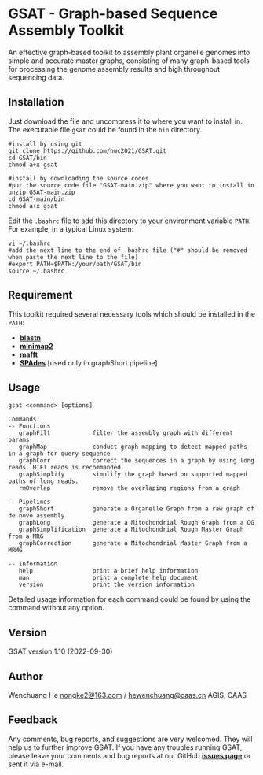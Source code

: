 # GSAT - Graph-based Sequence Assembly Toolkit

An effective graph-based toolkit to assembly plant organelle genomes into simple and accurate master graphs, consisting of many graph-based tools for processing the genome assembly results and high throughout sequencing data.

## Installation

Just download the file and uncompress it to where you want to install in. The executable file `gsat` could be found in the `bin` directory.

    #install by using git
    git clone https://github.com/hwc2021/GSAT.git
    cd GSAT/bin
    chmod a+x gsat
    
    #install by downloading the source codes
    #put the source code file "GSAT-main.zip" where you want to install in
    unzip GSAT-main.zip
    cd GSAT-main/bin
    chmod a+x gsat
    
Edit the `.bashrc` file to add this directory to your environment variable `PATH`. For example, in a typical Linux system:

    vi ~/.bashrc
    #add the next line to the end of .bashrc file ("#" should be removed when paste the next line to the file)
    #export PATH=$PATH:/your/path/GSAT/bin
    source ~/.bashrc

## Requirement

This toolkit required several necessary tools which should be installed in the `PATH`:

- [**blastn**](https://blast.ncbi.nlm.nih.gov/Blast.cgi?CMD=Web&PAGE_TYPE=BlastDocs&DOC_TYPE=Download)
- [**minimap2**](https://github.com/lh3/minimap2)
- [**mafft**](https://mafft.cbrc.jp/alignment/software/)
- [**SPAdes**](https://github.com/ablab/spades) [used only in graphShort pipeline]

## Usage

    gsat <command> [options]

    Commands:
    -- Functions
       graphFilt            filter the assembly graph with different params
       graphMap             conduct graph mapping to detect mapped paths in a graph for query sequence
       graphCorr            correct the sequences in a graph by using long reads. HIFI reads is recommanded.
       graphSimplify        simplify the graph based on supported mapped paths of long reads.
       rmOverlap            remove the overlaping regions from a graph

    -- Pipelines
       graphShort           generate a Organelle Graph from a raw graph of de novo assembly
       graphLong            generate a Mitochondrial Rough Graph from a OG
       graphSimplification  generate a Mitochondrial Rough Master Graph from a MRG
       graphCorrection      generate a Mitochondrial Master Graph from a MRMG

    -- Information
       help                 print a brief help information
       man                  print a complete help document
       version              print the version information
       
Detailed usage information for each command could be found by using the command without any option.

## Version

GSAT version 1.10 (2022-09-30)

## Author

  Wenchuang He
  nongke2@163.com / hewenchuang@caas.cn
  AGIS, CAAS
  
## Feedback
Any comments, bug reports, and suggestions are very welcomed. They will help us to further improve GSAT. If you have any troubles running GSAT, please leave your comments and bug reports at our GitHub [**issues page**](https://github.com/hwc2021/GSAT/issues) or sent it via e-mail.
